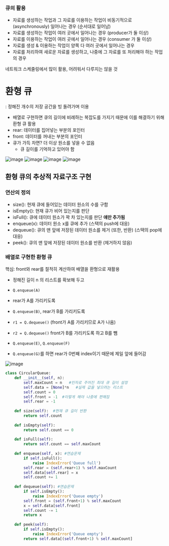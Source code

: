 ### 큐의 활용

- 자료를 생성하는 작업과 그 자료를 이용하는 작업이 비동기적으로 (asynchronously) 일어나는 경우 (순서대로 일어남)
- 자료를 생성하는 작업이 여러 곳에서 일어나는 경우 (producer가 둘 이상)
- 자료를 이용하는 작업이 여러 곳에서 일어나는 경우 (consumer 가 둘 이상)
- 자료를 생성 & 이용하는 작업이 양쪽 다 여러 곳에서 일어나는 경우
- 자료를 처리하여 새로운 자료를 생성하고, 나중에 그 자료를 또 처리해야 하는 작업의 경우

네트워크 스케줄링에서 많이 활용, 어려워서 다루지는 않을 것

# 환형 큐
: 정해진 개수의 저장 공간을 빙 돌려가며 이용
- 배열로 구현하면 큐의 길이에 비례하는 복잡도를 가지기 때문에 이를 해결하기 위해 환형 큐 활용
- rear: 데이터를 집어넣는 부분의 포인터
- front: 데이터를 꺼내는 부분의 포인터
- 큐가 가득 차면? 더 이상 원소를 넣을 수 없음
  + 큐 길이를 기억하고 있어야 함

![image](https://user-images.githubusercontent.com/122213470/221411550-66ae3b25-daf0-4b93-8678-c5ca92396500.png)
![image](https://user-images.githubusercontent.com/122213470/221411594-15d573fd-30c1-4b0d-9cd1-32b4ea531aac.png)
![image](https://user-images.githubusercontent.com/122213470/221411606-3f8a020f-81b1-4605-a966-f4c35b651749.png)
![image](https://user-images.githubusercontent.com/122213470/221411663-95b47a48-c4eb-4862-8035-cac4378f8015.png)


## 환형 큐의 추상적 자료구조 구현

### 연산의 정의

- size(): 현재 큐에 들어있는 데이터 원소의 수를 구함
- isEmpty(): 현재 큐가 비어 있는지를 판단
- isFull(): 큐에 데이터 원소가 꽉 차 있는지를 판단 **얘만 추가됨**
- enqueue(x): 데이터 원소 x를 큐에 추가  (스택의 push에 대응)
- dequeue(): 큐의 맨 앞에 저장된 데이터 원소를 제거 (또한, 반환)  (스택의 pop에 대응)
- peek(): 큐의 맨 앞에 저장된 데이터 원소를 반환 (제거하지 않음)

### 배열로 구현한 환형 큐

핵심: front와 rear를 절적히 계산하여 배열을 환형으로 재활용

- 정해진 길이 n 의 리스트를 확보해 두고
- `Q.enqueue(A)`
- rear가 A를 가리키도록
- `Q.enqueue(B)`, rear가 B를 가리키도록

- `r1 = Q.dequeue()` (front가 A를 가리키므로 A가 나옴)
- `r2 = Q.dequeue()` front가 B를 가리키도록 하고 B를 뺌
- `Q.enqueue(E)`, `Q.enqueue(F)`
- `Q.enqueue(G)`를 하면 rear가 0번째 index이기 때문에 제일 앞에 들어감

![image](https://user-images.githubusercontent.com/122213470/221440313-7c881b41-cccb-4248-8aa2-1aa75bb26255.png)


```python
class CircularQueue:
    def __init__(self, n):
        self.maxCount = n   #인자로 주어진 최대 큐 길이 설정
        self.data = [None]*n   #실제 값을 넣으려는 리스트
        self.count = 0
        self.front = -1  #이렇게 해야 나중에 편해짐
        self.rear = -1
        
    def size(self):  #현재 큐 길이 반환
        return self.count
    
    def isEmpty(self):
        return self.count == 0
    
    def isFull(self):
        return self.count == self.maxCount
    
    def enqueue(self, x): #연습문제
        if self.isFull():
            raise IndexError('Queue full') 
        self.rear = (self.rear+1) % self.maxCount
        self.data[self.rear] = x
        self.count += 1
        
    def dequeue(self): #연습문제
        if self.isEmpty():
            raise IndexError('Queue empty')
        self.front = (self.front+1) % self.maxCount
        x = self.data[self.front]
        self.count -= 1
        return x
    
    def peek(self):
        if self.isEmpty():
            raise IndexError('Queue empty')
        return self.data[(self.front+1) % self.maxCount]
```


